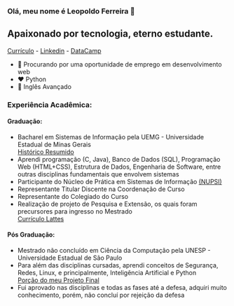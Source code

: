 ### Olá, meu nome é Leopoldo Ferreira 👋

## Apaixonado por tecnologia, eterno estudante.

[Currículo](https://github.com/leopoldoferreira/leopoldoferreira/blob/main/Currículo%20-%20Leopoldo%20Ferreira.docx.pdf) - 
[Linkedin](https://linkedin.com/in/leopoldo-ferreira) - 
[DataCamp](https://www.datacamp.com/profile/leopoldoferreira)

- :eyes: Procurando por uma oportunidade de emprego em desenvolvimento web
- :heart: Python 
- 🗽 Inglês Avançado <br>

### Experiência Acadêmica:

#### Graduação:
- Bacharel em Sistemas de Informação pela UEMG - Universidade Estadual de Minas Gerais <br>
[Histórico Resumido](https://github.com/leopoldoferreira/leopoldoferreira/blob/main/faculdade/historico_resumido.pdf) <br>
- Aprendi programação (C, Java), Banco de Dados (SQL), Programação Web (HTML+CSS), Estrutura de Dados, Engenharia de Software, entre outras disciplinas fundamentais que envolvem sistemas
- Participante do Núcleo de Prática em Sistemas de Informação [(NUPSI)](https://github.com/UEMGNUPSI)
- Representante Titular Discente na Coordenação de Curso
- Representante do Colegiado do Curso
- Realização de projeto de Pesquisa e Extensão, os quais foram precursores para ingresso no Mestrado <br>
[Currículo Lattes](http://lattes.cnpq.br/7733759309376292) <br>

#### Pós Graduação:
- Mestrado não concluído em Ciência da Computação pela UNESP - Universidade Estadual de São Paulo <br>
- Para além das disciplinas cursadas, aprendi conceitos de Segurança, Redes, Linux, e principalmente, Inteligência Artificial e Python <br>
[Porção do meu Projeto Final](https://github.com/leopoldoferreira/domain-classifier)
- Fui aprovado nas disciplinas e todas as fases até a defesa, adquiri muito conhecimento, porém, não concluí por rejeição da defesa <br>


[linkedin]: https://linkedin.com/in/leopoldo-ferreira
[datacamp]: https://www.datacamp.com/profile/leopoldoferreira
